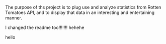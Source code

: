 The purpose of ths project is to plug use and analyze statistics from Rotten Tomatoes API, and to display that data in an interesting and entertaining manner.


I changed the readme too!!!!!!! hehehe

hello

